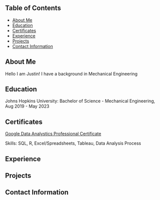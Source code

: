 

## Table of Contents
- [About Me](https://github.com/JustinCarder/portfolio/blob/main/README.md#about-me)
- [Education](https://github.com/JustinCarder/portfolio/blob/main/README.md#education)
- [Certificates](https://github.com/JustinCarder/portfolio/blob/main/README.md#certificates)
- [Experience](https://github.com/JustinCarder/portfolio/blob/main/README.md#experience)
- [Projects](https://github.com/JustinCarder/portfolio/blob/main/README.md#projects)
- [Contact Information](https://github.com/JustinCarder/portfolio/blob/main/README.md#contact-information)

## About Me 
Hello I am Justin! I have a background in Mechanical Engineering

## Education
Johns Hopkins University: Bachelor of Science - Mechanical Engineering, Aug 2019 - May 2023

## Certificates
[Google Data Analystics Professional Certificate](https://www.coursera.org/professional-certificates/google-data-analytics#courses)

Skills: SQL, R, Excel/Spreadsheets, Tableau, Data Analysis Process
## Experience

## Projects

## Contact Information
